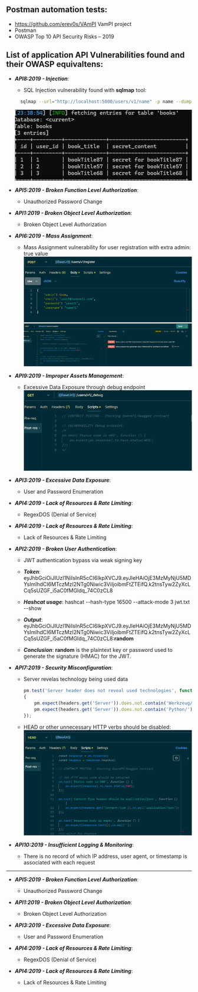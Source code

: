 ## Postman automation tests:
- https://github.com/erev0s/VAmPI VamPI project
- Postman
- OWASP Top 10 API Security Risks – 2019

## List of application API Vulnerabilities found and their OWASP equivaltens:
- ***API8:2019 - Injection***:
  - SQL Injection vulnerability found with **sqlmap** tool:
  ```bash
    sqlmap --url="http://localhost:5000/users/v1/name" -p name --dump
  ```
  ![Database dump](https://raw.githubusercontent.com/kocurc/VAmPI-API-Tests/refs/heads/main/Pictures/sqlmap.png)


- ***API5:2019 - Broken Function Level Authorization***:
  - Unauthorized Password Change

- ***API1:2019 - Broken Object Level Authorization***:
  - Broken Object Level Authorization

- ***API6:2019 - Mass Assignment***:
  - Mass Assignment vulnerability for user registration with extra admin: true value
  ![Adding extra admin-true parameter](https://raw.githubusercontent.com/kocurc/VAmPI-API-Tests/refs/heads/main/Pictures/extraAdminParameter.png) 
  ![Validating mass assignment](https://raw.githubusercontent.com/kocurc/VAmPI-API-Tests/refs/heads/main/Pictures/massAssignment.png)


- ***API9:2019 - Improper Assets Management***:
  - Excessive Data Exposure through debug endpoint
  ![Publicly available debug endpoint](https://raw.githubusercontent.com/kocurc/VAmPI-API-Tests/refs/heads/main/Pictures/debug%20endpoint.png)

- ***API3:2019 - Excessive Data Exposure***:
  - User and Password Enumeration

- ***API4:2019 - Lack of Resources & Rate Limiting***:
  - RegexDOS (Denial of Service)

- ***API4:2019 - Lack of Resources & Rate Limiting***:
  - Lack of Resources & Rate Limiting

- ***API2:2019 - Broken User Authentication***:
    - JWT authentication bypass via weak signing key
    - ***Token***: eyJhbGciOiJIUzI1NiIsInR5cCI6IkpXVCJ9.eyJleHAiOjE3MzMyNjU5MDYsImlhdCI6MTczMzI2NTg0Niwic3ViIjoibmFtZTEifQ.k2tnsTyw2ZyXcLCq5sUZGF_i5aC0fMGldq_74C0zCL8

    - ***Hashcat usage***: hashcat --hash-type 16500 --attack-mode 3 jwt.txt --show

    - ***Output***: eyJhbGciOiJIUzI1NiIsInR5cCI6IkpXVCJ9.eyJleHAiOjE3MzMyNjU5MDYsImlhdCI6MTczMzI2NTg0Niwic3ViIjoibmFtZTEifQ.k2tnsTyw2ZyXcLCq5sUZGF_i5aC0fMGldq_74C0zCL8:**random**

    - ***Conclusion***: **random** is the plaintext key or password used to generate the signature (HMAC) for the JWT.

- ***API7:2019 - Security Misconfiguration***:
  - Server revelas technology being used data
    ```javascript
    pm.test('Server header does not reveal used technologies', function () 
    {
        pm.expect(headers.get('Server')).does.not.contain('Werkzeug/');
        pm.expect(headers.get('Server')).does.not.contain('Python/');
    });
    ```
  - HEAD or other unnecessary HTTP verbs should be disabled:
  ![405 error code](https://raw.githubusercontent.com/kocurc/VAmPI-API-Tests/refs/heads/main/Pictures/405.png)

- ***API10:2019 - Insufficient Logging & Monitoring***:
  - There is no record of which IP address, user agent, or timestamp is associated with each request




---------------------------

- ***API5:2019 - Broken Function Level Authorization***:
  - Unauthorized Password Change

- ***API1:2019 - Broken Object Level Authorization***:
  - Broken Object Level Authorization

- ***API3:2019 - Excessive Data Exposure***:
  - User and Password Enumeration

- ***API4:2019 - Lack of Resources & Rate Limiting***:
  - RegexDOS (Denial of Service)

- ***API4:2019 - Lack of Resources & Rate Limiting***:
  - Lack of Resources & Rate Limiting